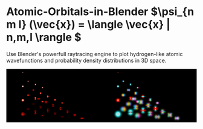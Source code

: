 # Atomic-Orbitals-in-Blender $\psi_{n m l} (\vec{x}) = \langle \vec{x} | n,m,l \rangle $
Use Blender's powerfull raytracing engine to plot hydrogen-like atomic wavefunctions and probability density distributions in 3D space.

![alt text](https://github.com/dom128/Atomic-Orbitals-in-Blender/blob/main/composite.jpeg)
